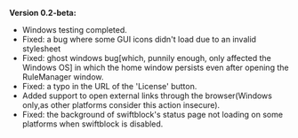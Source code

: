 **Version 0.2-beta:**

* Windows testing completed.
* Fixed: a bug where some GUI icons didn't load due to an invalid stylesheet
* Fixed: ghost windows bug[which, punnily enough, only affected the Windows OS] in which the home window persists even after opening the RuleManager window.
* Fixed: a typo in the URL of the 'License' button.
* Added support to open external links through the browser(Windows only,as other platforms consider this action insecure).
* Fixed: the background of swiftblock's status page not loading on some platforms when swiftblock is disabled.
